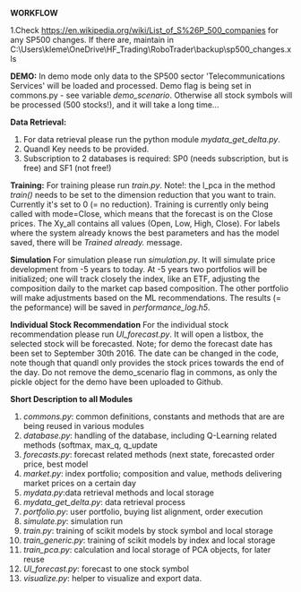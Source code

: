 **WORKFLOW**

1.Check https://en.wikipedia.org/wiki/List_of_S%26P_500_companies for any SP500 changes. If there are, maintain in C:\Users\kleme\OneDrive\HF_Trading\RoboTrader\backup\sp500_changes.xls



**DEMO:**
In demo mode only data to the SP500 sector 'Telecommunications Services' will be loaded and processed. Demo flag is being set in commons.py - see variable _demo_scenario_. Otherwise all stock symbols will be processed (500 stocks!), and it will take a long time...

**Data Retrieval:**

1. For data retrieval please run the python module _mydata\_get\_delta.py_. 
2. Quandl Key needs to be provided.
3. Subscription to 2 databases is required: SP0 (needs subscription, but is free) and SF1 (not free!) 


**Training:**
For training please run _train.py_. Note!: the l_pca in the method _train()_ needs to be set to the dimension reduction that you want to train. Currently it's set to 0 (= no reduction). Training is currently only being called with mode=Close, which means that the forecast is on the Close prices. The Xy_all contains all values (Open, Low, High, Close). For labels where the system already knows the best parameters and has the model saved, there will be _Trained already._ message. 


**Simulation**
For simulation please run _simulation.py_. It will simulate price development from -5 years to today. At -5 years two portfolios will be initialized; one will track closely the index, like an ETF, adjusting the composition daily to the market cap based composition. The other portfolio will make adjustments based on the ML recommendations. The results (= the peformance) will be saved in _performance_log.h5_.


**Individual Stock Recommendation**
For the individual stock recommendation please run _UI_forecast.py_. It will open a listbox, the selected stock will be forecasted. Note; for demo the forecast date has been set to September 30th 2016. The date can be changed in the code, note though that quandl only provides the stock prices towards the end of the day. Do not remove the demo_scenario flag in commons, as only the pickle object for the demo have been uploaded to Github. 


**Short Description to all Modules** 

1. _commons.py_: common definitions, constants and methods that are are being reused in various modules
2. _database.py_: handling of the database, including Q-Learning related methods (softmax, max_q, q_update
3. _forecasts.py_: forecast related methods (next state, forecasted order price, best model
4. _market.py_: index portfolio; composition and value, methods delivering market prices on a certain day
5. _mydata.py_:data retrieval methods and local storage
6. _mydata_get_delta.py_: data retrieval process
7. _portfolio.py_: user portfolio, buying list alignment, order execution
8. _simulate.py_: simulation run
9. _train.py_: training of scikit models by stock symbol and local storage
10. _train_generic.py_: training of scikit models by index and local storage
11. _train_pca.py_: calculation and local storage of PCA objects, for later reuse
12. _UI_forecast.py_: forecast to one stock symbol
13. _visualize.py_: helper to visualize and export data.
